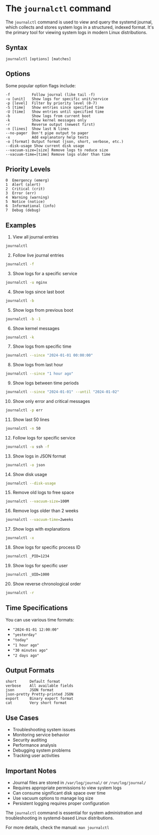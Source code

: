 # The `journalctl` command

The `journalctl` command is used to view and query the systemd journal, which collects and stores system logs in a structured, indexed format. It's the primary tool for viewing system logs in modern Linux distributions.

## Syntax

```
journalctl [options] [matches]
```

## Options

Some popular option flags include:

```
-f          Follow journal (like tail -f)
-u [unit]   Show logs for specific unit/service
-p [level]  Filter by priority level (0-7)
-S [time]   Show entries since specified time
-U [time]   Show entries until specified time
-b          Show logs from current boot
-k          Show kernel messages only
-r          Reverse output (newest first)
-n [lines]  Show last N lines
--no-pager  Don't pipe output to pager
-x          Add explanatory help texts
-o [format] Output format (json, short, verbose, etc.)
--disk-usage Show current disk usage
--vacuum-size=[size] Remove logs to reduce size
--vacuum-time=[time] Remove logs older than time
```

## Priority Levels

```
0  Emergency (emerg)
1  Alert (alert)
2  Critical (crit)
3  Error (err)
4  Warning (warning)
5  Notice (notice)
6  Informational (info)
7  Debug (debug)
```

## Examples

1. View all journal entries

```bash
journalctl
```

2. Follow live journal entries

```bash
journalctl -f
```

3. Show logs for a specific service

```bash
journalctl -u nginx
```

4. Show logs since last boot

```bash
journalctl -b
```

5. Show logs from previous boot

```bash
journalctl -b -1
```

6. Show kernel messages

```bash
journalctl -k
```

7. Show logs from specific time

```bash
journalctl --since "2024-01-01 00:00:00"
```

8. Show logs from last hour

```bash
journalctl --since "1 hour ago"
```

9. Show logs between time periods

```bash
journalctl --since "2024-01-01" --until "2024-01-02"
```

10. Show only error and critical messages

```bash
journalctl -p err
```

11. Show last 50 lines

```bash
journalctl -n 50
```

12. Follow logs for specific service

```bash
journalctl -u ssh -f
```

13. Show logs in JSON format

```bash
journalctl -o json
```

14. Show disk usage

```bash
journalctl --disk-usage
```

15. Remove old logs to free space

```bash
journalctl --vacuum-size=100M
```

16. Remove logs older than 2 weeks

```bash
journalctl --vacuum-time=2weeks
```

17. Show logs with explanations

```bash
journalctl -x
```

18. Show logs for specific process ID

```bash
journalctl _PID=1234
```

19. Show logs for specific user

```bash
journalctl _UID=1000
```

20. Show reverse chronological order

```bash
journalctl -r
```

## Time Specifications

You can use various time formats:
- `"2024-01-01 12:00:00"`
- `"yesterday"`
- `"today"`
- `"1 hour ago"`
- `"30 minutes ago"`
- `"2 days ago"`

## Output Formats

```
short      Default format
verbose    All available fields
json       JSON format
json-pretty Pretty-printed JSON
export     Binary export format
cat        Very short format
```

## Use Cases

- Troubleshooting system issues
- Monitoring service behavior
- Security auditing
- Performance analysis
- Debugging system problems
- Tracking user activities

## Important Notes

- Journal files are stored in `/var/log/journal/` or `/run/log/journal/`
- Requires appropriate permissions to view system logs
- Can consume significant disk space over time
- Use vacuum options to manage log size
- Persistent logging requires proper configuration

The `journalctl` command is essential for system administration and troubleshooting in systemd-based Linux distributions.

For more details, check the manual: `man journalctl`

